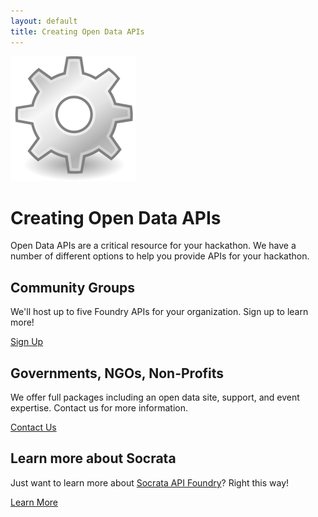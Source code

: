 ```yaml
---
layout: default
title: Creating Open Data APIs
---
```


<div class="hero-unit clearfix">
  <div class="giant">
    <img src="/img/little-gear.png" alt="Creating Open Data APIs" />
  </div>
  <h1 class="tagline">Creating Open Data APIs</h1>

  <p>Open Data APIs are a critical resource for your hackathon. We have a number of different options to help you provide APIs for your hackathon.</p>
</div>

<div class="row-fluid open-data-actions">
  <div class="span4">
    <h2>Community Groups</h2>
    <p>We'll host up to five Foundry APIs for your organization. Sign up to learn more!</p>
    <a class="btn btn-large" href="/open-data-apis/community-groups.html">Sign Up</a>
  </div>
  <div class="span4">
    <h2>Governments, NGOs, Non-Profits</h2>
    <p>We offer full packages including an open data site, support, and event expertise. Contact us for more information.</p>
    <a class="btn btn-primary btn-large" href="/open-data-apis/the-box.html">Contact Us</a>
  </div>
  <div class="span4">
    <h2>Learn more about Socrata</h2>
    <p>Just want to learn more about <a href="http://www.socrata.com/api-foundry/">Socrata API Foundry</a>? Right this way!</p>
    <a class="btn btn-large" href="http://www.socrata.com/api-foundry/">Learn More</a>
  </div>
</div>


